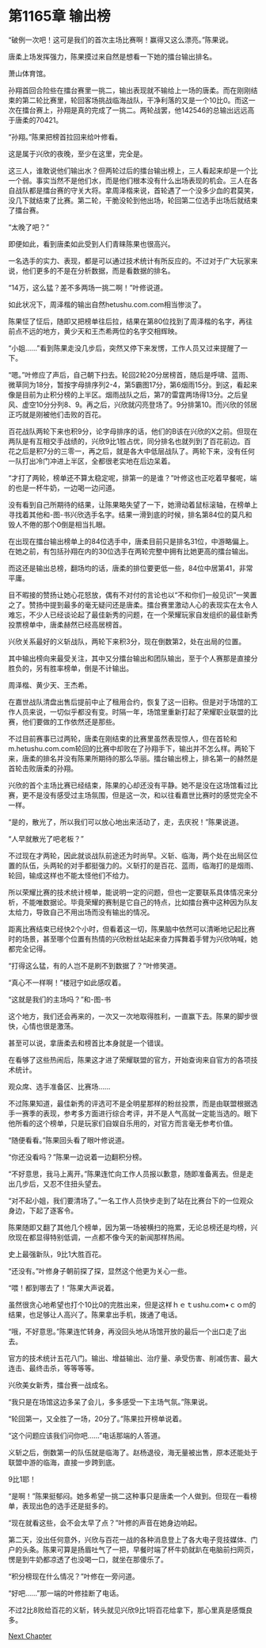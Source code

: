 # 第1165章 输出榜

“破例一次吧！这可是我们的首次主场比赛啊！赢得又这么漂亮。”陈果说。

唐柔上场发挥强力，陈果摸过来自然是想看一下她的擂台输出排名。

萧山体育馆。

孙翔首回合险些在擂台赛里一挑二，输出表现就不输给上一场的唐柔。而在刚刚结束的第二轮比赛里，轮回客场挑战临海战队，干净利落的又是一个10比0。而这一次在擂台赛上，孙翔是真的完成了一挑二。两轮战罢，他142546的总输出远远高于唐柔的70421。

“孙翔。”陈果把榜首拉回来给叶修看。

这是属于兴欣的夜晚，至少在这里，完全是。

这三人，谁敢说他们输出水？但两轮过后的擂台输出榜上，三人看起来却是一个比一个弱。事实当然不是他们水，而是他们根本没有什么出场表现的机会。三人在各自战队都是擂台赛的守关大将。拿周泽楷来说，首轮遇了一个没多少血的君莫笑，没几下就结束了比赛。第二轮，干脆没轮到他出场，轮回第二位选手出场后就结束了擂台赛。

“太晚了吧？”

即便如此，看到唐柔如此受到人们青睐陈果也很高兴。

一名选手的实力、表现，都是可以通过技术统计有所反应的。不过对于广大玩家来说，他们更多的不是在分析数据，而是看数据的排名。

“14万，这么猛？差不多两场一挑二啊！”叶修说道。

如此状况下，周泽楷的输出自然hetushu.com.com相当惨淡了。

陈果怔了怔后，随即又把榜单往后拉，结果在第80位找到了周泽楷的名字，再往前点不远的地方，黄少天和王杰希两位的名字交相辉映。

“小姐……”看到陈果走没几步后，突然又停下来发愣，工作人员又过来提醒了一下。

“嗯。”叶修应了声后，自己朝下扫去。轮回2轮20分居榜首，随后是呼啸、蓝雨、微草同为18分，暂按字母排序列2-4，第5霸图17分，第6烟雨15分。到这，看起来像是目前为止积分榜的上半区。烟雨战队之后，第7的雷霆两场得13分。之后皇风、虚空10分分列8、9。再之后，兴欣就闪亮登场了。9分排第10。而兴欣的邻居正巧就是刚被他们击败的百花。

百花战队两轮下来也积9分，论字母排序的话，他们的B该在兴欣的X之前。但现在两队是有互相交手战绩的，兴欣9比1胜占优，同分排名也就列到了百花前边。百花之后是积7分的三零一，再之后，就是各大中低层战队了。两轮下来，没有任何一队打出冷门冲进上半区，全都很老实地在后边呆着。

“才打了两轮，榜单还不算太稳定呢，排第一的是谁？”叶修这也正吃着早餐呢，端的也是一杯牛奶，一边喝一边问道。

没有看到自己所期待的结果，让陈果略失望了一下，她滑动着鼠标滚轴，在榜单上寻找着其他和-图-书兴欣选手名字。结果一滑到底的时候，排名第84位的莫凡和毁人不倦的那个0倒是相当扎眼。

在出现在擂台输出榜单上的84位选手中，唐柔目前只是排名31位，中游略偏上。在她之前，有包括孙翔在内的30位选手在两轮完整中拥有比她更高的擂台输出。

而这还是输出总榜，翻场均的话，唐柔的排位要更低一些，84位中居第41，非常平庸。

目不暇接的赞扬让她心花怒放，偶有不对付的言论也以“不和你们一般见识”一笑置之了。赞扬中提到最多的毫无疑问还是唐柔。擂台赛里激动人心的表现实在太令人难忘，不少人已经谈论起了最佳新秀的问题，在一个荣耀玩家自发组织的最佳新秀投票榜单中，唐柔赫然已经高居榜首。

兴欣关系最好的义斩战队，两轮下来积3分，现在倒数第2，处在出局的位置。

其中输出榜向来最受关注，其中又分擂台输出和团队输出，至于个人赛那是直接分胜负的，另有胜率榜单，倒是不计输出。

周泽楷、黄少天、王杰希。

在嘉世战队清盘出售后提前中止了租用合约，恢复了这一旧称。但是对于场馆的工作人员来说，一切似乎都没有变。时隔一年，场馆里重新打起了荣耀职业联盟的比赛，他们要做的工作依然还是那些。

不过目前赛事已过两轮，唐柔在刚结束的比赛里虽然表现惊人，但在首轮和m.hetushu.com.com轮回的比赛中却败在了孙翔手下，输出并不怎么样。两轮下来，唐柔的排名并没有陈果所期待的那么华丽。擂台输出榜上，排名第一的赫然是首轮击败唐柔的孙翔。

兴欣的首个主场比赛已经结束，陈果的心却还没有平静。她不是没在这场馆看过比赛，更不是没有感受过主场氛围，但是这一次，和以往看嘉世比赛时的感觉完全不一样。

“是的，散光了，所以我们可以放心地出来活动了，走，去庆祝！”陈果说道。

“人早就散光了吧老板？”

不过现在才两轮，因此就谈战队前途还为时尚早。义斩、临海，两个处在出局区位置的队伍，头两轮的对手都挺强力的。义斩打的是百花、蓝雨，临海打的是烟雨、轮回，输成这样也不能太怪他们不给力。

所以荣耀比赛的技术统计榜单，能说明一定的问题，但也一定要联系具体情况来分析，不能唯数据论。毕竟荣耀的赛制是它自己的特点，比如擂台赛中这种因为队友太给力，导致自己不用出场而没有输出的情况。

距离比赛结束已经快2个小时，但看着这一切，陈果脑中依然可以清晰地记起比赛时的场景，甚至哪个位置有热情的兴欣粉丝站起来奋力挥舞着手臂为兴欣呐喊，她都完全记得。

“打得这么猛，有的人岂不是刷不到数据了？”叶修笑道。

“真心不一样啊！”楼冠宁如此感叹着。

“这就是我们的主场吗？”和-图-书

这个地方，我们还会再来的，一次又一次地取得胜利，一直赢下去。陈果的脚步很快，心情也很是激荡。

甚至可以说，拿唐柔去和榜首比本身就是一个错误。

在看够了这些热闹后，陈果这才进了荣耀联盟的官方，开始查询来自官方的各项技术统计。

观众席、选手准备区、比赛场……

不过陈果知道，最佳新秀的评选可不是全明星那样的粉丝投票，而是由联盟根据选手一赛季的表现，参考多方面进行综合考评，并不是人气高就一定能当选的。眼下他所看的这个榜单，只是玩家们自娱自乐用的，对官方而言毫无参考价值。

“随便看看。”陈果回头看了眼叶修说道。

“你还没看吗？”陈果一边说着一边翻积分榜。

“不好意思，我马上离开。”陈果连忙向工作人员报以歉意，随即准备离去。但是走出几步后，又忍不住扭头望去。

“对不起小姐，我们要清场了。”一名工作人员快步走到了站在比赛台下的一位观众身边，下起了逐客令。

陈果随即又翻了其他几个榜单，因为第一场被横扫的拖累，无论总榜还是均榜，兴欣现在都显得特别低调，一点都不像今天的新闻那样热闹。

史上最强新队，9比1大胜百花。

“还没有。”叶修身子朝前探了探，显然这个他更为关心一些。

“喂！都到哪去了！”陈果大声说着。

虽然很贪心地希望也打个10比0的完胜出来，但是这样ｈｅｔushu.com•ｃｏm的结果，也足够让人高兴了。陈果拿出手机，拨通了电话。

“哦，不好意思。”陈果连忙转身，再没回头地从场馆开放的最后一个出口走了出去。

官方的技术统计五花八门。输出、增益输出、治疗量、承受伤害、削减伤害、最大连击、最终击杀，等等等等。

兴欣美女新秀，擂台赛一战成名。

“我只是在场馆这边多呆了会儿，多多感受一下主场气氛。”陈果说。

“轮回第一，又全胜了一场，20分了。”陈果拉开榜单说着。

“这个问题应该我们问你吧……”电话那端的人答道。

义斩之后，倒数第一的队伍就是临海了。赵杨退役，海无量被出售，原本还能处于联盟中游的临海，直接一步跨到底。

9比1耶！

“是啊！”陈果挺郁闷。她多希望一挑二这种事只是唐柔一个人做到。但现在一看榜单，表现出色的选手还是挺多的。

“现在就看这些，会不会太早了点？”叶修的声音在她身边响起。

第二天，没出任何意外，兴欣与百花一战的各种消息登上了各大电子竞技媒体、门户的头条。陈果可算是扬眉吐气了一把，早餐时端了杯牛奶就趴在电脑前扫网页，愣是到牛奶都凉透了也没喝一口，就坐在那傻乐了。

“积分榜现在什么情况？”叶修在一旁问道。

“好吧……”那一端的叶修挂断了电话。

不过2比8败给百花的义斩，转头就见兴欣9比1将百花给拿下，那心里真是感慨良多。



[Next Chapter](%E7%AC%AC1166%E7%AB%A0%20%E6%89%93%E5%88%86%E7%AE%80%E8%AF%84.md)